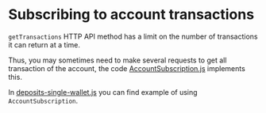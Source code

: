 # Subscribing to account transactions

`getTransactions` HTTP API method has a limit on the number of transactions it can return at a time.

Thus, you may sometimes need to make several requests to get all transaction of the account, the code [AccountSubscription.js](AccountSubscription.js) implements this.

In [deposits-single-wallet.js](../deposits-single-wallet.js) you can find example of using `AccountSubscription`.
